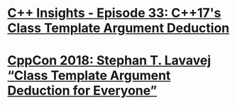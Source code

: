 # [C++ Insights - Episode 33: C++17's Class Template Argument Deduction](https://www.youtube.com/watch?v=CU--ILJfriM&list=LL6MKUgGZ9Q8c2Ff7GnoRoqA)

# [CppCon 2018: Stephan T. Lavavej “Class Template Argument Deduction for Everyone”](https://www.youtube.com/watch?v=-H-ut6j1BYU&list=LL6MKUgGZ9Q8c2Ff7GnoRoqA)

